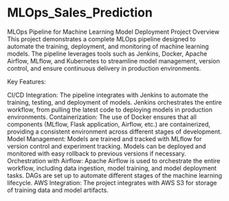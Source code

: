 # MLOps_Sales_Prediction

MLOps Pipeline for Machine Learning Model Deployment
Project Overview
This project demonstrates a complete MLOps pipeline designed to automate the training, deployment, and monitoring of machine learning models. The pipeline leverages tools such as Jenkins, Docker, Apache Airflow, MLflow, and Kubernetes to streamline model management, version control, and ensure continuous delivery in production environments.

Key Features:

CI/CD Integration: The pipeline integrates with Jenkins to automate the training, testing, and deployment of models. Jenkins orchestrates the entire workflow, from pulling the latest code to deploying models in production environments.
Containerization: The use of Docker ensures that all components (MLflow, Flask application, Airflow, etc.) are containerized, providing a consistent environment across different stages of development.
Model Management: Models are trained and tracked with MLflow for version control and experiment tracking. Models can be deployed and monitored with easy rollback to previous versions if necessary.
Orchestration with Airflow: Apache Airflow is used to orchestrate the entire workflow, including data ingestion, model training, and model deployment tasks. DAGs are set up to automate different stages of the machine learning lifecycle.
AWS Integration: The project integrates with AWS S3 for storage of training data and model artifacts. 
